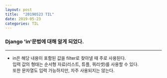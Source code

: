 ```yaml
---
layout: post
title:  "20190523 TIL"
date: 2019-05-23
categories: TIL
---
```

### Django 'in'문법에 대해 알게 되었다.
----
- in은 해당 내용이 포함된 값을 filter로 찾아낼 때 주로 사용된다.  
  입력 값의 형태는 순서형 자료(리스트, 튜플, 쿼리셋)를 사용할 수 있다.  
  또한 문자열도 입력 가능하지만, 자주 사용되지는 않는다.
